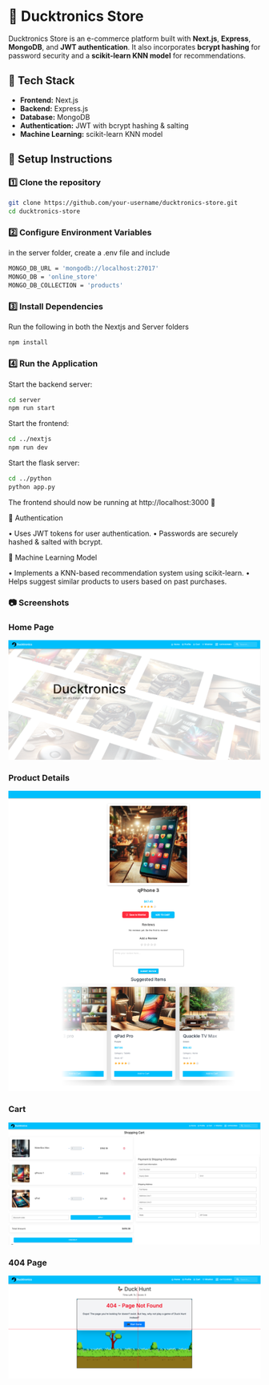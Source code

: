 # 🦆 Ducktronics Store

Ducktronics Store is an e-commerce platform built with **Next.js**, **Express**, **MongoDB**, and **JWT authentication**. It also incorporates **bcrypt hashing** for password security and a **scikit-learn KNN model** for recommendations.

## 🚀 Tech Stack

- **Frontend:** Next.js
- **Backend:** Express.js
- **Database:** MongoDB
- **Authentication:** JWT with bcrypt hashing & salting
- **Machine Learning:** scikit-learn KNN model

## 📌 Setup Instructions

### 1️⃣ Clone the repository

```bash
git clone https://github.com/your-username/ducktronics-store.git
cd ducktronics-store
```

### 2️⃣ Configure Environment Variables

in the server folder, create a .env file and include

```bash
MONGO_DB_URL = 'mongodb://localhost:27017'
MONGO_DB = 'online_store'
MONGO_DB_COLLECTION = 'products'
```

### 3️⃣ Install Dependencies

Run the following in both the Nextjs and Server folders

```bash
npm install
```

### 4️⃣ Run the Application

Start the backend server:

```bash
cd server
npm run start
```

Start the frontend:

```bash
cd ../nextjs
npm run dev
```

Start the flask server:

```bash
cd ../python
python app.py
```

The frontend should now be running at http://localhost:3000 🚀

🔐 Authentication

• Uses JWT tokens for user authentication.
• Passwords are securely hashed & salted with bcrypt.

🤖 Machine Learning Model

• Implements a KNN-based recommendation system using scikit-learn.
• Helps suggest similar products to users based on past purchases.

### 📷 Screenshots

### Home Page

![Home Page](/nextjs/public/images/readme/homepage.png)

### Product Details

![Product Details](/nextjs/public/images/readme/item.png)

### Cart

![cart](/nextjs/public/images/readme/cart.png)

### 404 Page

![404](/nextjs/public/images/readme/duckhunt.png)

